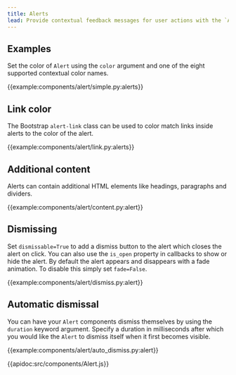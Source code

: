 ```yaml
---
title: Alerts
lead: Provide contextual feedback messages for user actions with the `Alert` component.
---
```


## Examples

Set the color of `Alert` using the `color` argument and one of the eight supported contextual color names.

{{example:components/alert/simple.py:alerts}}

## Link color

The Bootstrap `alert-link` class can be used to color match links inside alerts to the color of the alert.

{{example:components/alert/link.py:alerts}}

## Additional content

Alerts can contain additional HTML elements like headings, paragraphs and dividers.

{{example:components/alert/content.py:alert}}

## Dismissing

Set `dismissable=True` to add a dismiss button to the alert which closes the alert on click. You can also use the `is_open` property in callbacks to show or hide the alert. By default the alert appears and disappears with a fade animation. To disable this simply set `fade=False`.

{{example:components/alert/dismiss.py:alert}}

## Automatic dismissal

You can have your `Alert` components dismiss themselves by using the `duration` keyword argument. Specify a duration in milliseconds after which you would like the `Alert` to dismiss itself when it first becomes visible.

{{example:components/alert/auto_dismiss.py:alert}}

{{apidoc:src/components/Alert.js}}
